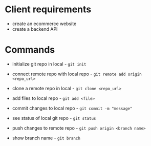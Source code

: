 # Client requirements
  - create an ecommerce website
  - create a backend API

# Commands
  - initialize git repo in local - `git init`
  - connect remote repo with local repo - `git remote add origin <repo_url>`

  - clone a remote repo in local - `git clone <repo_url>`
  - add files to local repo - `git add <file>`
  - commit changes to local repo - `git commit -m "message"`
  - see status of local git repo - `git status`
  - push changes to remote repo - `git push origin <branch name>`
  - show branch name - `git branch`